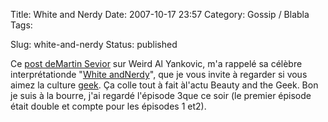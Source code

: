 Title: White and Nerdy
Date: 2007-10-17 23:57
Category: Gossip / Blabla
Tags:

Slug: white-and-nerdy
Status: published

Ce [post deMartin Sevior](\%22http://msevior.livejournal.com/18613.html\%22) sur Weird Al Yankovic, m'a rappelé sa célèbre interprétationde "[White andNerdy](\%22http://youtube.com/watch?v=-xEzGIuY7kw\%22)", que je vous invite à regarder si vous aimez la culture [geek](\%22http://fr.wikipedia.org/wiki/Geek\%22). Ça colle tout à fait àl'actu Beauty and the Geek. Bon je suis à la bourre, j'ai regardé l'épisode 3que ce soir (le premier épisode était double et compte pour les épisodes 1 et2).
